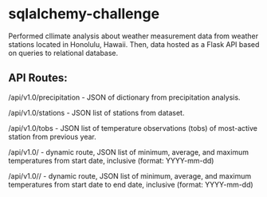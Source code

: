 # sqlalchemy-challenge
Performed cllimate analysis about weather measurement data from weather stations located in Honolulu, Hawaii. Then, data hosted as a Flask API based on queries to relational database.
## API Routes: 

/api/v1.0/precipitation - JSON of dictionary from precipitation analysis.

/api/v1.0/stations - JSON list of stations from dataset.

/api/v1.0/tobs - JSON list of temperature observations (tobs) of most-active station from previous year.

/api/v1.0/<start> - dynamic route, JSON list of minimum, average, and maximum temperatures from start date, inclusive (format: YYYY-mm-dd)

/api/v1.0/<start>/<end> - dynamic route, JSON list of minimum, average, and maximum temperatures from start date to end date, inclusive (format: YYYY-mm-dd)
